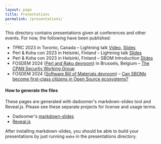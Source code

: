 ```yaml
---
layout: page
title: Presentations
permalink: /presentations/
---
```


This directory contains presentations given at conferences and other events. For now, the following have been published:

* TPRC 2023 in Toronto, Canada – Lightning talk [Video](https://www.youtube.com/watch?v=_lOiXFXZv3I), [Slides](tprc2023-cpan-sec-lightning-talk/)
* Perl & Koha con 2023 in Helsinki, Finland – Lightning talk [Slides](perlkohacon-cpan-sec-lightning-talk/)
* Perl & Koha con 2023 in Helsinki, Finland – SBOM Introduction [Slides](perlkohacon-cpan-sbom-talk/)
* FOSDEM 2024 ([Perl and Raku devroom](https://fosdem.org/2024/schedule/track/perl-raku/)) in Brussels, Belgium – [The CPAN Security Working Group](https://fosdem.org/2024/schedule/event/fosdem-2024-2395-the-cpan-security-working-group/)
* FOSDEM 2024 ([Software Bill of Materials devroom](https://fosdem.org/2024/schedule/track/software-bill-of-materials/)) – [Can SBOMs become first-class citizens in Open Source ecosystems?](https://fosdem.org/2024/schedule/event/fosdem-2024-3358-can-sboms-become-first-class-citizens-in-open-source-ecosystems-/)


#### How to generate the files

These pages are generated with dadoomer's markdown-slides tool and Reveal.js.
Please see these separate projects for license and usage terms.

* Dadoomer's [markdown-slides](https://github.com/dadoomer/markdown-slides)
* [Reveal.js](https://revealjs.com)

After installing markdown-slides, you should be able to build your presentations
by just running `make` in the presentations directory.
